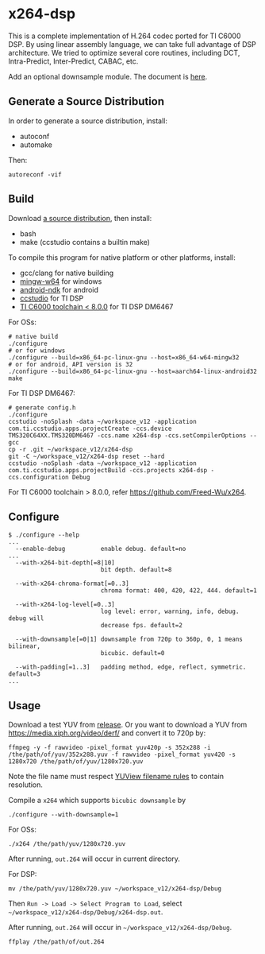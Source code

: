 # x264-dsp

This is a complete implementation of H.264 codec ported for TI C6000 DSP.
By using linear assembly language, we can take full advantage of DSP
architecture.
We tried to optimize several core routines, including DCT, Intra-Predict,
Inter-Predict, CABAC, etc.

Add an optional downsample module. The document is
[here](https://x264-dsp.readthedocs.io/en/latest/md_docs_resources_downsample.html).

## Generate a Source Distribution

In order to generate a source distribution, install:

- autoconf
- automake

Then:

```shell
autoreconf -vif
```

## Build

Download
[a source distribution](https://github.com/Freed-Wu/x264-dsp/releases), then
install:

- bash
- make (ccstudio contains a builtin make)

To compile this program for native platform or other platforms, install:

- gcc/clang for native building
- [mingw-w64](https://archlinux.org/packages/community/x86_64/mingw-w64-gcc)
  for windows
- [android-ndk](https://aur.archlinux.org/packages/android-ndk) for android
- [ccstudio](https://aur.archlinux.org/packages/ccstudio) for TI DSP
- [TI C6000 toolchain \< 8.0.0](https://www.ti.com/tool/C6000-CGT) for TI DSP
  DM6467

For OSs:

```shell
# native build
./configure
# or for windows
./configure --build=x86_64-pc-linux-gnu --host=x86_64-w64-mingw32
# or for android, API version is 32
./configure --build=x86_64-pc-linux-gnu --host=aarch64-linux-android32
make
```

For TI DSP DM6467:

<!-- markdownlint-disable MD013 -->

```shell
# generate config.h
./configure
ccstudio -noSplash -data ~/workspace_v12 -application com.ti.ccstudio.apps.projectCreate -ccs.device TMS320C64XX.TMS320DM6467 -ccs.name x264-dsp -ccs.setCompilerOptions --gcc
cp -r .git ~/workspace_v12/x264-dsp
git -C ~/workspace_v12/x264-dsp reset --hard
ccstudio -noSplash -data ~/workspace_v12 -application com.ti.ccstudio.apps.projectBuild -ccs.projects x264-dsp -ccs.configuration Debug
```

<!-- markdownlint-enable MD013 -->

For TI C6000 toolchain > 8.0.0, refer <https://github.com/Freed-Wu/x264>.

## Configure

```shell
$ ./configure --help
...
  --enable-debug          enable debug. default=no
...
  --with-x264-bit-depth[=8|10]
                          bit depth. default=8

  --with-x264-chroma-format[=0..3]
                          chroma format: 400, 420, 422, 444. default=1

  --with-x264-log-level[=0..3]
                          log level: error, warning, info, debug. debug will
                          decrease fps. default=2

  --with-downsample[=0|1] downsample from 720p to 360p, 0, 1 means bilinear,
                          bicubic. default=0

  --with-padding[=1..3]   padding method, edge, reflect, symmetric. default=3
...
```

## Usage

Download a test YUV from
[release](https://github.com/Freed-Wu/x264-dsp/releases). Or you want to
download a YUV from <https://media.xiph.org/video/derf/> and convert it to 720p
by:

<!-- markdownlint-disable MD013 -->

```shell
ffmpeg -y -f rawvideo -pixel_format yuv420p -s 352x288 -i /the/path/of/yuv/352x288.yuv -f rawvideo -pixel_format yuv420 -s 1280x720 /the/path/of/yuv/1280x720.yuv
```

<!-- markdownlint-enable MD013 -->

Note the file name must respect
[YUView filename rules](https://github.com/IENT/YUView/wiki/YUV-File-Names)
to contain resolution.

Compile a `x264` which supports `bicubic downsample` by

```shell
./configure --with-downsample=1
```

For OSs:

```shell
./x264 /the/path/yuv/1280x720.yuv
```

After running, `out.264` will occur in current directory.

For DSP:

```shell
mv /the/path/yuv/1280x720.yuv ~/workspace_v12/x264-dsp/Debug
```

Then `Run -> Load -> Select Program to Load`, select
`~/workspace_v12/x264-dsp/Debug/x264-dsp.out`.

After running, `out.264` will occur in `~/workspace_v12/x264-dsp/Debug`.

```shell
ffplay /the/path/of/out.264
```
